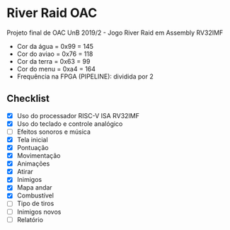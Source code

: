 # River Raid OAC
Projeto final de OAC UnB 2019/2 - Jogo River Raid em Assembly RV32IMF
- Cor da água = 0x99 = 145
- Cor do aviao = 0x76 = 118
- Cor da terra = 0x63 = 99
- Cor do menu = 0xa4 = 164
- Frequência na FPGA (PIPELINE): dividida por 2

## Checklist
- [x] Uso do processador RISC-V ISA RV32IMF
- [x] Uso do teclado e controle analógico
- [ ] Efeitos sonoros e música
- [x] Tela inicial
- [x] Pontuação
- [x] Movimentação
- [x] Animações
- [x] Atirar
- [x] Inimigos
- [x] Mapa andar
- [x] Combustível
- [ ] Tipo de tiros
- [ ] Inimigos novos
- [ ] Relatório
